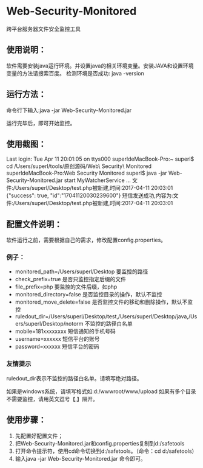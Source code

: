 # Web-Security-Monitored跨平台服务器文件安全监控工具## 使用说明：软件需要安装java运行环境。并设置java的相关环境变量。安装JAVA和设置环境变量的方法请搜索百度。检测环境是否成功: java -version## 运行方法：命令行下输入:java -jar Web-Security-Monitored.jar运行完毕后，即可开始监控。## 使用截图：Last login: Tue Apr 11 20:01:05 on ttys000superldeMacBook-Pro:~ superl$ cd /Users/superl/tools/原创源码/Web\ Security\ MonitoredsuperldeMacBook-Pro:Web Security Monitored superl$ java -jar Web-Security-Monitored.jarstart MyWatcherService ...文件:/Users/superl/Desktop/test.php被新建,时间:2017-04-11 20:03:01{"success": true, "id":"17041120030239600"}短信发送成功,内容为:文件:/Users/superl/Desktop/test.php被新建,时间:2017-04-11 20:03:01## 配置文件说明：软件运行之前，需要根据自己的需求，修改配置config.properties。### 例子：* monitored_path=/Users/superl/Desktop    要监控的路径* check_prefix=true                       是否只监控指定后缀的文件* file_prefix=php                         要监控的文件后缀，如php* monitored_directory=false               是否监控目录的操作，默认不监控* monitored_move_delete=false             是否监控文件的移动和删除操作，默认不监控* ruledout_dir=/Users/superl/Desktop/test,/Users/superl/Desktop/java,/Users/superl/Desktop/notorm   不监控的路径白名单* mobile=181xxxxxxxx                      短信通知的手机号码* username=xxxxxx                         短信平台的账号* password=xxxxxx                         短信平台的密码### 友情提示ruledout_dir表示不监控的路径白名单。请填写绝对路径。如果是windows系统，请填写格式如:d:/wwwroot/www/upload如果有多个目录不需要监控，请用英文逗号【,】隔开。## 使用步骤：1. 先配置好配置文件；2. 把Web-Security-Monitored.jar和config.properties复制到d:/safetools3. 打开命令提示符，使用cd命令切换到d:/safetools。（命令：cd d:/safetools）4. 输入java -jar Web-Security-Monitored.jar 命令即可。